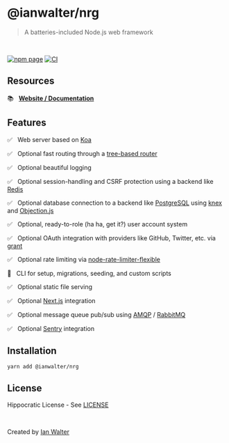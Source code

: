 # @ianwalter/nrg
> A batteries-included Node.js web framework

<br>

[![npm page][npmImage]][npmUrl] [![CI][ciImage]][ciUrl]

## Resources

📚 &nbsp; **[Website / Documentation][nrgUrl]**

## Features

✅ &nbsp; Web server based on [Koa][koaUrl]

✅ &nbsp; Optional fast routing through a [tree-based router][nrgRouterUrl]

✅ &nbsp; Optional beautiful logging

✅ &nbsp; Optional session-handling and CSRF protection using a backend like
          [Redis][redisUrl]

✅ &nbsp; Optional database connection to a backend like
          [PostgreSQL][postgresUrl] using [knex][knexUrl] and
          [Objection.js][objectionUrl]

✅ &nbsp; Optional, ready-to-role (ha ha, get it?) user account system

✅ &nbsp; Optional OAuth integration with providers like GitHub, Twitter, etc.
          via [grant][grantUrl]

✅ &nbsp; Optional rate limiting via [node-rate-limiter-flexible][rlfUrl]

🚧 &nbsp; CLI for setup, migrations, seeding, and custom scripts

✅ &nbsp; Optional static file serving

✅ &nbsp; Optional [Next.js][nextUrl] integration

✅ &nbsp; Optional message queue pub/sub using [AMQP][amqpUrl] /
          [RabbitMQ][rabbitmqUrl]

✅ &nbsp; Optional [Sentry][sentryUrl] integration

## Installation

```console
yarn add @ianwalter/nrg
```

## License

Hippocratic License - See [LICENSE][licenseUrl]

&nbsp;

Created by [Ian Walter](https://ianwalter.dev)

[npmImage]: https://img.shields.io/npm/v/@ianwalter/nrg.svg
[npmUrl]: https://www.npmjs.com/package/@ianwalter/nrg
[ciImage]: https://github.com/ianwalter/nrg/workflows/CI/badge.svg
[ciUrl]: https://github.com/ianwalter/nrg/actions
[nrgUrl]: https://nrg.ianwalter.dev
[koaUrl]: https://koajs.com/
[nrgRouterUrl]: https://github.com/ianwalter/nrg/blob/main/packages/nrg-router#readme
[redisUrl]: https://redis.io/
[postgresUrl]: https://www.postgresql.org/
[knexUrl]: https://knexjs.org/
[objectionUrl]: https://vincit.github.io/objection.js/
[grantUrl]: https://github.com/simov/grant
[rlfUrl]: https://github.com/animir/node-rate-limiter-flexible
[nextUrl]: https://nextjs.org
[amqpUrl]: https://github.com/squaremo/amqp.node
[rabbitmqUrl]: https://www.rabbitmq.com/
[sentryUrl]: https://sentry.io
[licenseUrl]: https://github.com/ianwalter/nrg/blob/main/LICENSE
